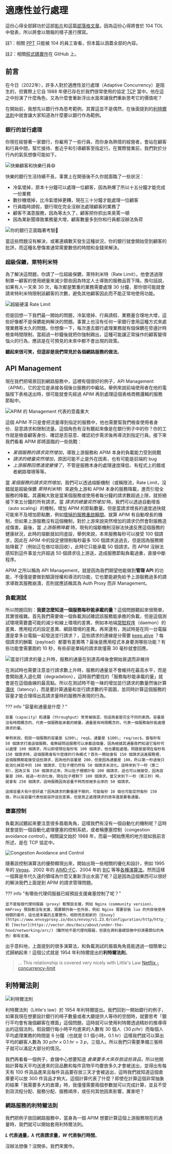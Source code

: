 # 適應性並行處理

這份心得全部歸功於這部[影片](https://www.youtube.com/watch?v=m64SWl9bfvk)和這篇[部落格文章](https://tech.olx.com/load-shedding-with-nginx-using-adaptive-concurrency-control-part-2-d4e4ddb853be)。因為這份心得將會於 104 TOL 中發表，所以將會以簡報的樣子進行撰寫。

註1：相關 [PPT](https://104cloud-my.sharepoint.com/:p:/g/personal/evan_lu_104_com_tw/ETwKY64XSTtFiNNQLjZHZjkBjgNEEHZRWKO15zkwudYdag?e=nTBfeD) 只能被 104 的員工查看，但本篇以涵蓋全部的內容。

註2：相關[程式碼實作](https://github.com/evan361425/playground-adaptive-concurrency)在 GitHub 上。

## 前言

在今日（2022年），許多人對於適應性並行處理（Adaptive Concurrency）是陌生的，但實際上它自 1988 年便已存在於我們很常使用的協定 [TCP](../essay/web/tcp.md) 當中。他在這之中扮演了什麼角色，又為什麼會重新浮出水面來讓我們重新思考它的價值呢？

在開始前，我想先以銀行作為思考範例，其實這並不是偶然，在後面提到的[利特爾法則](#利特爾法則)中就會讓大家知道為什麼要以銀行作為範例。

### 銀行的並行處理

你現在經營著一家銀行，你雇用了一些行員，而你身為熱情的經營者，會站在顧客和行員中間，幫忙接待、套近乎和引導顧客至指定行。在實際營業前，我們對於分行內的氣氛想像可能如下。

![快樂顧客和快樂行員😄](https://i.imgur.com/prfLso2.jpeg)

快樂的銀行生活持續不長，事實上在開張後不久你就面臨了一些狀況：

-   冷氣壞掉，原本十分鐘可以處理一位顧客，因為熱爆了所以十五分鐘才能完成一份業務
-   數抄機壞掉，比冷氣壞掉更糟，現在三十分鐘才能處理一位顧客
-   行員臨時請假，銀行現在完全沒辦法處理顧客的業務了
-   顧客不滿意服務，因為等太久了，顧客把你抓出來臭罵一頓
-   因為某新聞導致業務量大增，顧客數量多到你和行員都沒辦法負荷

![你的銀行正面臨著考驗👻](https://i.imgur.com/l00WB4i.webp)

當這些問題沒有解決，或著連續數天發生這種狀況，你的銀行就會開始受到顧客的批評。而這種名譽傷害通常需要數倍的時間和金錢來解決。

### 超級保鑣，萊特利米特

為了解決這問題，你請了一位超級保鑣，萊特利米特（Rate Limit）。他會透過限制單一顧客的使用總量來減少那些因為特定人士導致的服務品質下降。換句話說，如果有人一天來 30 次，每次都是繁重的業務需要處理 30 分鐘，那你很可能就會請來特利米特限制該顧客的次數，避免其他顧客因此而不能正常地使用功能。

![超級硬漢 Rate Limit](https://i.imgur.com/9GMCiUV.webp)

但是回想一下我們最一開始的問題，冷氣壞掉、行員請假、業務量合理地大增，這些好像都不是保鑣能夠解決的問題。事實上也沒有任何一家銀行會用這種方式來處理業務等太久的問題。你想像一下，每次進去銀行處理業務就有個保鑣在旁邊計時檢查時間限制，當超過一秒鐘後就把你強制踢出，這種可能讓正常操作的顧客變得惱火的行為，應該是在可預見的未來中都不會出現的政策。

**聽起來很可笑，但這卻是我們常見於各個網路服務的做法**。

## API Management

現在我們把場景回到網路服務中，這裡有個很好的例子，API Management（APIM）。它的定位是承接各個後台服務的中繼站，舉例來說前端使用者在他的電腦按下表格送出時，很可能就會先經過 APIM 再到處理這個表格商務邏輯的服務節點中。

![APIM 的 Management 代表的意義重大](https://i.imgur.com/Fg5TLbB.png)

這個 APIM 不只是會把流量導到指定的服務中，他也需要幫我們檢查使用者身份、惡意請求和限制流量。這個角色有沒有聽起來像是在銀行例子中的你？你的工作就是檢查顧客身份、確認是否惡意、確認初步需求後再導流到指定行員。接下來我們看看 APIM 即將面臨的一些挑戰：

-   _某個服務的請求突然增加_，導致上游服務和 APIM 本身的負載能力受到挑戰
-   _請求的總量突然增加_，原因可能不止是外在因素，也有可能是前端的 bug
-   _上游服務回應速度變慢了_，不管是服務本身的處理速度降低、有程式上的錯或者網路環境等等。

當 _某個服務的請求突然增加_，我們可以透過熔斷機制（或稱限流，Rate Limit，沒錯就是超級保鑣 _萊特利米特_）來避免上游和 APIM 本身的服務降載，進而引發全服務的降載。其邏輯大致是當某個服務或使用者每分鐘的請求數超過上限，就拒絕接下來五分鐘的所有請求。當 _請求的總量突然增加_ 時，我們可以透過自動增長（auto scaling）的機制，增加 APIM 的節點數量。但是當請求增長的速度過快就可能來不及增加節點數，例如[壞掉的服務重啟瞬間](https://tech.olx.com/load-shedding-with-nginx-using-adaptive-concurrency-control-part-1-e59c7da6a6df#5a70)。就算 APIM 有自動增長的機制，但如果上游服務沒有這個機制，對於上游來說突然增加的請求仍然會對服務造成傷害。最後，當 _上游服務降載_ 時，現有的熔斷機制沒辦法快速反應這個服務的健康狀況，此時的熔斷就如同虛設，舉例來說，本來服務每秒可以接受 100 個請求，因此在 APIM 中的設定便限制每秒最多 100 個請求送過去，但是因為服務開始降載了（例如正在做垃圾回收），此時它只能承載 50 個請求。而 APIM 沒辦法感知到這件事並允許超過 50 個請求往上游送，造成服務節點負載過重，直接中斷程序。

APIM 之所以稱為 API Management，就是因為我們期望他能做到**管理 API** 的功能，不僅僅是要做到驗證授權和導流的功能，它也要能避免給予上游服務過多的請求導致其服務崩潰，否則就應該稱其為 Auth Proxy 而非 Management。

### 負載測試

所以問題回到：**我要怎麼知道一個服務每秒能承載的量**？這個問題聽起來很簡單，其實很複雜。首先我們需要做一個負載測試確認該服務能承擔的負載，但是這個測試環境需要盡可能的減少和線上環境的差異，例如本地端[常駐程序](https://terms.naer.edu.tw/detail/19337266/?index=1)（daemon）的差異、應用程式的設定差異、網路環境的差異。再來還有，測試時是在同一台電腦還是拿多台電腦一起發送並行請求？，這些請求的連線是分需要 [keep alive](../essay/web/tcp.md) ？每個請求的酬載（payload）都要有差異嗎？最後是應用程式本身要測哪些功能？有些功能會需要跑約 10 秒，有些卻是單純的請求故僅需 30 毫秒就會回應。

![當並行請求的量上升時，服務的通量在到達高峰後會開始衰退而非維持](https://i.imgur.com/RCHz2Wo.webp)

在測試時也需要注意並行請求數上升時，服務的通量並不會維持在最高水平，而是會開始進入退化期（degradation），這時我們要找的「服務每秒能承載的量」就會是在這個曲線的最高點。所以在測試時不能一昧的增加並行請求的數量然後計算[潛伏](https://terms.naer.edu.tw/detail/19375531/?index=1)（latency），而是要計算通量和並行請求數的平面圖，並同時計算這個服務的容量才能合理得出高請求量時的服務所表現的行為。

??? info "容量和通量是什麼？"

    容量（capacity）和通量（throughput）常常被搞混，但這兩者是完全不同的東西。容量是沒有時間概念的，代表一個服務能承載的總量，通量是有時間概念的，代表一個服務每秒能處理請求的量。
    
    舉例來說，假設一個服務的容量是 $200\; req$，通量是 $100\; req/sec$，當每秒有 50 個請求打進這個服務，毫無疑問這服務可以承載這個量，因為根據其通量我們知道它每秒可以處理 100 個請求，所以即使現在每秒有 100 個請求，他也要能處理。問題是當現在每秒有 150 個請求時，這個服務會有什麼樣的行為模式？首先一開始會有 150 個請求送進服務裡，這個服務都能接受這些請求，因為他的容量是 200，但是因為通量是 100，所以第一秒過後只能消化掉其中的 100 個請求，它肚子裡仍然有 50 個請求未消化。這時來到下一秒（第二秒），因為又有 150 個請求近來，所以肚子裡總計有 200 個請求，這也可以被接受，因為容量是 200，經過一秒消化後，現在肚子裡剩下 100 個請求。當又來到下一秒（第三秒）時，就會有 250 個請求，這時服務因為容量不夠而拒絕多出來的 50 個請求。

    這樣容量大有什麼好處？因為請求的數量是不穩的，可能每秒 10 個也可能突然每秒 150 個，所以高容量代表他能容許這些差異，但是真正處理請求的效率還是要看通量。

### 壅塞控制

負載測試聽起來要注意很多眉眉角角，這樣我們有沒有一個自動化的機制呢？這時就會提到一個自動化處理壅塞的控制系統，或者稱壅塞控制（congestion avoidance control）。相關論文始於 1988 年，而最一開始應用的地方就如我前言所述，是在 TCP 協定中。

![Congestion Avoidance and Control](https://i.imgur.com/Et9MJaQ.webp)

隨著該控制演算法的優勢顯現出來，開始出現一些相關的優化和設計，例如 1995 年的 [Vegas](https://cseweb.ucsd.edu/classes/wi01/cse222/papers/brakmo-vegas-jsac95.pdf)、2002 年的 [AIMD-FC](https://www.researchgate.net/publication/271416487_Additive_increase_multiplicative_decrease-fast_convergence_AIMD-FC)、2004 年的 [BIC](https://ieeexplore.ieee.org/abstract/document/1354672) 等等[各種演算法](https://en.wikipedia.org/wiki/TCP_congestion_control#Algorithms)。然而這樣一個算是年代久遠的領域為什麼又重新浮出水面了呢？這是因為這個東西可以很好的解決我們上面提到 APIM 的請求管理問題。

??? info "有哪些代理伺服器已經預設支援雍塞控制了呢？"

    並不是每個代理伺服器（proxy）都預設支援，例如 Nginx（community version）、HAProxy 預設都沒有支援，需要額外裝一些外掛，例如 Nginx 需要安裝 lua 的外掛後使用相關的套件，這也是本篇的主要實作。相對而言較新的 [Envoy](https://www.envoyproxy.io/docs/envoy/v1.23.0/configuration/http/http_filters/adaptive_concurrency_filter.html) 和 [Vector](https://vector.dev/docs/about/under-the-hood/networking/arc/)（雖然他不是代理伺服器，但是在資料基礎設施中扮演著類似的角色）都有支援。

出乎意料地，上面提到的很多演算法，和負載測試的眉眉角角竟能透過一個簡單公式歸納起來！這個公式就是 1954 年利特爾提出的**利特爾法則**。

> ... This relationship is covered very nicely with Little's Law
> [Netflix - concurrency-limit](https://github.com/Netflix/concurrency-limits#background)

## 利特爾法則

![利特爾法則](https://i.imgur.com/2JiSIAh.webp)

利特爾法則（Little's law）於 1954 年利特爾提出。我們回到一開始銀行的例子，如果我現在想要設計銀行的椅子數量或者大廳提供人等待的空間時，就要思考「銀行平均會有幾個顧客在裡面」這個問題，這時就可以使用利特爾透過精妙的推導得出的這個法則。假設銀行每小時平均進來的人數有 30 個人（$30\; p/hr$）而每個人平均處理業務的時間是 6 分鐘（也就是 0.1 個小時，$0.1\; hr$）這樣我們就可以算出平均的顧客人數為 $30\; p/hr \times 0.1\; hr = 3\; p$，三個人。所以我們只需要準備三張椅子就可以滿足大部分的情況。

我們再看看一個例子，倉儲中心想要知道 _倉庫要多大來存放這些貨品_，所以他開始計算每天平均送進來的貨品數和每件貨物平均要放多久才會被送出，並得出有每天有 100 件貨品進來且每件貨品要存放三天才會被送出，這時我們就知道這個倉庫要可以放 300 件貨品才夠大。這個計算代表了什麼？即使在計算這個非常抽象的結果「我需要多大的倉庫」時，我僅僅需要兩個參數就可以完成計算，並且不受到貨流程分配、服務分配、服務順序，或任何其他因素影響，厲害吧？

### 網路服務的利特爾法則

我們把例子放回網路服務中，當身為一個 APIM 想要計算這個上游服務現在的通量時，我們就可以開始套用利特爾法則。

**$L$ 代表通量，$\lambda$ 代表請求量，$W$ 代表執行時間**。

沒辦法想像？沒關係，我們來實作。
